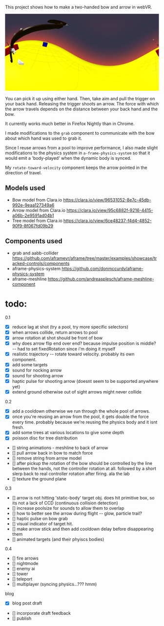 This project shows how to make a two-handed bow and arrow in webVR.

![Alt text](captures/360_a.jpg?raw=true "Early Tests")

You can pick it up using either hand.  Then, take aim and pull the trigger on your back hand.  Releasing the trigger shoots an arrow.  The force with which the arrow travels depends on the distance between your back hand and the bow.

It currently works much better in Firefox Nightly than in Chrome.

I made modifications to the ```grab``` component to communicate with the bow about which hand was used to grab it.  

Since I reuse arrows from a pool to improve performance, I also made slight modifications to the physics system in ```a-frame-physics-system``` so that it would emit a 'body-played' when the dynamic body is synced.

My ```rotate-toward-velocity``` component keeps the arrow pointed in the direction of travel.

Models used
-----------

- Bow model from Clara.io https://clara.io/view/96531052-8e7c-45db-992e-9eaa127349a6
- Arrow model from Clara.io https://clara.io/view/95c6882f-9216-4415-a06b-2e9591ad04b1
- Tree model from Clara.io https://clara.io/view/6ce48237-f4d4-4852-90f9-8f067fd09b29

Components used
---------------

- grab and aabb-collider https://github.com/aframevr/aframe/tree/master/examples/showcase/tracked-controls/components
- aframe-physics-system https://github.com/donmccurdy/aframe-physics-system
- aframe-meshline https://github.com/andreasplesch/aframe-meshline-component

# todo:

0.1
- [x] reduce lag at shot (try a pool, try more specific selectors)
- [x] when arrows collide, return arrows to pool
- [x] arrow rotation at shot should be front of bow
- [x] why does arrow flip end over end?  because impulse position is middle? -- had to set fixedRotation since i'm doing it myself
- [x] realistic trajectory -- rotate toward velocity. probably its own component. 
- [x] add some targets
- [x] sound for nocking arrow
- [x] sound for shooting arrow
- [x] haptic pulse for shooting arrow (doesnt seem to be supported anywhere yet)
- [x] extend ground otherwise out of sight arrows might never collide

0.2
- [x] add a cooldown otherwise we run through the whole pool of arrows.
- [x] once you're reusing an arrow from the pool, it gets double the force every time.  probably because we're reusing the physics body and it isnt fresh. 
- [x] add some trees at various locations to give some depth 
- [x] poisson disc for tree distribution
- [] string animations - meshline to back of arrow 
- [] pull arrow back in bow to match force
- [] remove string from arrow model
- [] after pickup the rotation of the bow should be controlled by the line between the hands, not the controller rotation at all. followed by a short slerp back to real controller rotation after firing.  ala the lab
- [] texture the ground plane

0.3
- [] arrow is not hitting 'static-body' target obj.  does hit primitive box, so its not a lack of CCD (continuous collision detection)
- [] increase poolsize for sounds to allow them to overlap
- [] how to better see the arrow during flight -- glow, particle trail?
- [] haptic pulse on bow grab
- [] visual indicator of target hit.  
- [] make arrow stick and then add cooldown delay before disappearing them
- [] animated targets (and their phyiscs bodies)

0.4
- [] fire arrows
- [] nightmode
- [] enemy ai
- [] tower
- [] teleport
- [] multiplayer (syncing physics...??? hmm)

blog 
- [x] blog post draft
- [] incorporate draft feedback
- [] publish 
